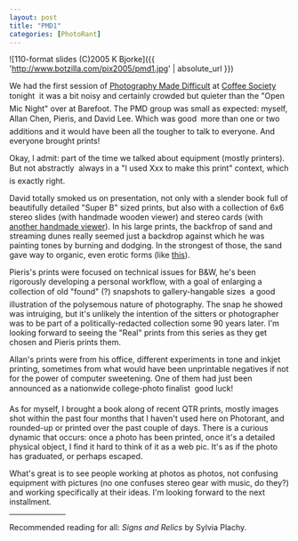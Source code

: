 ```yaml
---
layout: post
title: "PMD1"
categories: [PhotoRant]
---
```



![110-format slides (C)2005 K Bjorke]({{ 'http://www.botzilla.com/pix2005/pmd1.jpg' | absolute_url }})


We had the first session of <a href="http://photo.meetup.com/339/">Photography Made Difficult</a> at <a href="http://www.coffeesociety.com/">Coffee Society</a> tonight &#151; it was a bit noisy and certainly crowded but quieter than the "Open Mic Night" over at Barefoot. The PMD group was small as expected: myself, Allan Chen, Pieris, and David Lee. Which was good &#151; more than one or two additions and it would have been all the tougher to talk to everyone. And everyone brought prints!

<!--more-->
Okay, I admit: part of the time we talked about equipment (mostly printers). But not abstractly &#151; always in a "I used Xxx to make this print" context, which is exactly right.

David totally smoked us on presentation, not only with a slender book full of beautifully detailed "Super B" sized prints, but also with a collection of 6x6 stereo slides (with handmade wooden viewer) and stereo cards (with <a href="http://www.rmm3d.com/viewers/alii.html">another handmade viewer</a>). In his large prints, the backfrop of sand and streaming dunes really seemed just a backdrop against which he was painting tones by burning and dodging. In the strongest of those, the sand gave way to organic, even erotic forms (like <a href="http://art.goantiques.com/search/images.jsp?id=269546">this</a>).

Pieris's prints were focused on technical issues for B&W, he's been rigorously developing a personal workflow, with a goal of enlarging a collection of old "found" (?) snapshots to gallery-hangable sizes &#151; a good illustration of the polysemous nature of photography. The snap he showed was intruiging, but it's unlikely the intention of the sitters or photographer was to be part of a politically-redacted collection some 90 years later. I'm looking forward to seeing the "Real" prints from this series as they get chosen and Pieris prints them.

Allan's prints were from his office, different experiments in tone and inkjet printing, sometimes from what would have been unprintable negatives if not for the power of computer sweetening. One of them had just been announced as a nationwide college-photo finalist &#151; good luck!

As for myself, I brought a book along of recent QTR prints, mostly images shot within the past four months that I haven't used here on Photorant, and rounded-up or printed over the past couple of days. There is a curious dynamic that occurs: once a photo has been printed, once it's a detailed physical object, I find it hard to think of it as a web pic.  It's as if the photo has graduated, or perhaps escaped.

What's great is to see people working at photos as photos, not confusing equipment with pictures (no one confuses stereo gear with music, do they?) and working specifically at their ideas. I'm looking forward to the next installment.

<hr align="center" width="20%">

Recommended reading for all: <i>Signs and Relics</i> by Sylvia Plachy.
